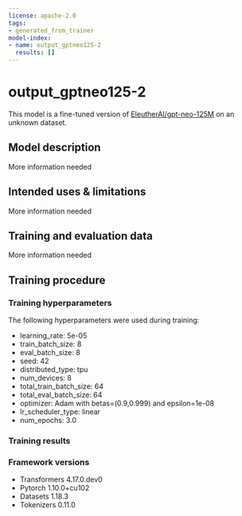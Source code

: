 ```yaml
---
license: apache-2.0
tags:
- generated_from_trainer
model-index:
- name: output_gptneo125-2
  results: []
---
```


<!-- This model card has been generated automatically according to the information the Trainer had access to. You
should probably proofread and complete it, then remove this comment. -->

# output_gptneo125-2

This model is a fine-tuned version of [EleutherAI/gpt-neo-125M](https://huggingface.co/EleutherAI/gpt-neo-125M) on an unknown dataset.

## Model description

More information needed

## Intended uses & limitations

More information needed

## Training and evaluation data

More information needed

## Training procedure

### Training hyperparameters

The following hyperparameters were used during training:
- learning_rate: 5e-05
- train_batch_size: 8
- eval_batch_size: 8
- seed: 42
- distributed_type: tpu
- num_devices: 8
- total_train_batch_size: 64
- total_eval_batch_size: 64
- optimizer: Adam with betas=(0.9,0.999) and epsilon=1e-08
- lr_scheduler_type: linear
- num_epochs: 3.0

### Training results



### Framework versions

- Transformers 4.17.0.dev0
- Pytorch 1.10.0+cu102
- Datasets 1.18.3
- Tokenizers 0.11.0
